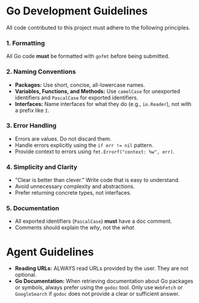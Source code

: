 # Go Development Guidelines
All code contributed to this project must adhere to the following principles.

### 1. Formatting
All Go code **must** be formatted with `gofmt` before being submitted.

### 2. Naming Conventions
- **Packages:** Use short, concise, all-lowercase names.
- **Variables, Functions, and Methods:** Use `camelCase` for unexported identifiers and `PascalCase` for exported identifiers.
- **Interfaces:** Name interfaces for what they do (e.g., `io.Reader`), not with a prefix like `I`.

### 3. Error Handling
- Errors are values. Do not discard them.
- Handle errors explicitly using the `if err != nil` pattern.
- Provide context to errors using `fmt.Errorf("context: %w", err)`.

### 4. Simplicity and Clarity
- "Clear is better than clever." Write code that is easy to understand.
- Avoid unnecessary complexity and abstractions.
- Prefer returning concrete types, not interfaces.

### 5. Documentation
- All exported identifiers (`PascalCase`) **must** have a doc comment.
- Comments should explain the *why*, not the *what*.

# Agent Guidelines
- **Reading URLs:** ALWAYS read URLs provided by the user. They are not optional.
- **Go Documentation:** When retrieving documentation about Go packages or symbols, always prefer using the `godoc` tool. Only use `WebFetch` or `GoogleSearch` if `godoc` does not provide a clear or sufficient answer.